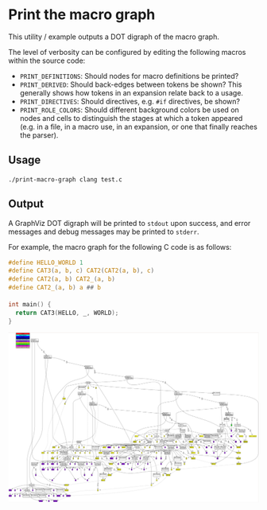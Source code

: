# Print the macro graph

This utility / example outputs a DOT digraph of the macro graph.

The level of verbosity can be configured by editing the following macros within
the source code:

 - `PRINT_DEFINITIONS`: Should nodes for macro definitions be printed?
 - `PRINT_DERIVED`: Should back-edges between tokens be shown? This generally
   shows how tokens in an expansion relate back to a usage.
 - `PRINT_DIRECTIVES`: Should directives, e.g. `#if` directives, be shown?
 - `PRINT_ROLE_COLORS`: Should different background colors be used on nodes
   and cells to distinguish the stages at which a token appeared (e.g. in a
   file, in a macro use, in an expansion, or one that finally reaches the
   parser). 

## Usage

```shell
./print-macro-graph clang test.c
```

## Output

A GraphViz DOT digraph will be printed to `stdout` upon success, and error
messages and debug messages may be printed to `stderr`.

For example, the macro graph for the following C code is as follows:

```c
#define HELLO_WORLD 1
#define CAT3(a, b, c) CAT2(CAT2(a, b), c)
#define CAT2(a, b) CAT2_(a, b)
#define CAT2_(a, b) a ## b

int main() {
  return CAT3(HELLO, _, WORLD);
}
```

![](example.png)
